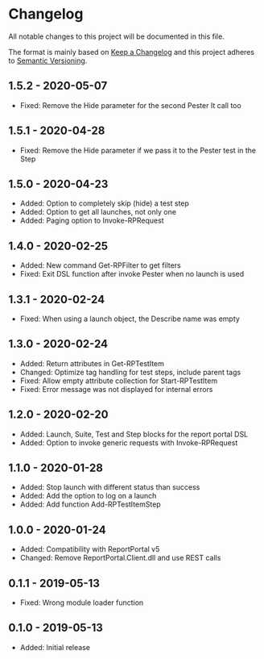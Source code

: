 ﻿# Changelog

All notable changes to this project will be documented in this file.

The format is mainly based on [Keep a Changelog](http://keepachangelog.com/)
and this project adheres to [Semantic Versioning](http://semver.org/).

## 1.5.2 - 2020-05-07

* Fixed: Remove the Hide parameter for the second Pester It call too

## 1.5.1 - 2020-04-28

* Fixed: Remove the Hide parameter if we pass it to the Pester test in the Step

## 1.5.0 - 2020-04-23

* Added: Option to completely skip (hide) a test step
* Added: Option to get all launches, not only one
* Added: Paging option to Invoke-RPRequest

## 1.4.0 - 2020-02-25

* Added: New command Get-RPFilter to get filters
* Fixed: Exit DSL function after invoke Pester when no launch is used

## 1.3.1 - 2020-02-24

* Fixed: When using a launch object, the Describe name was empty

## 1.3.0 - 2020-02-24

* Added: Return attributes in Get-RPTestItem
* Changed: Optimize tag handling for test steps, include parent tags
* Fixed: Allow empty attribute collection for Start-RPTestItem
* Fixed: Error message was not displayed for internal errors

## 1.2.0 - 2020-02-20

* Added: Launch, Suite, Test and Step blocks for the report portal DSL
* Added: Option to invoke generic requests with Invoke-RPRequest

## 1.1.0 - 2020-01-28

* Added: Stop launch with different status than success
* Added: Add the option to log on a launch
* Added: Add function Add-RPTestItemStep

## 1.0.0 - 2020-01-24

* Added: Compatibility with ReportPortal v5
* Changed: Remove ReportPortal.Client.dll and use REST calls

## 0.1.1 - 2019-05-13

* Fixed: Wrong module loader function

## 0.1.0 - 2019-05-13

* Added: Initial release
